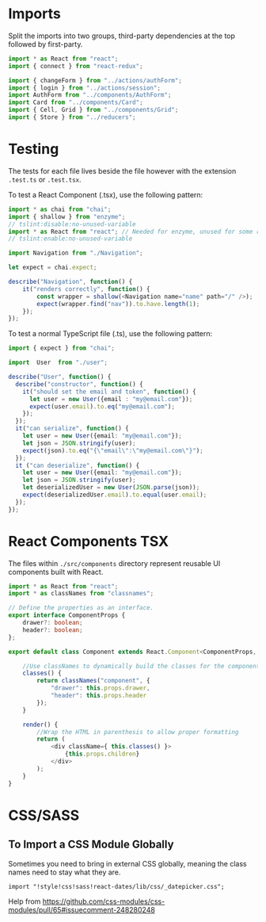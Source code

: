 # Imports

Split the imports into two groups, third-party dependencies at the top followed by first-party.

```typescript
import * as React from "react";
import { connect } from "react-redux";

import { changeForm } from "../actions/authForm";
import { login } from "../actions/session";
import AuthForm from "../components/AuthForm";
import Card from "../components/Card";
import { Cell, Grid } from "../components/Grid";
import { Store } from "../reducers";
```

# Testing

The tests for each file lives beside the file however with the extension `.test.ts` or `.test.tsx`.

To test a React Component (.tsx), use the following pattern:

```typescript
import * as chai from "chai";
import { shallow } from "enzyme";
// tslint:disable:no-unused-variable
import * as React from "react"; // Needed for enzyme, unused for some reason.
// tslint:enable:no-unused-variable

import Navigation from "./Navigation";

let expect = chai.expect;

describe("Navigation", function() {
    it("renders correctly", function() {
        const wrapper = shallow(<Navigation name="name" path="/" />);
        expect(wrapper.find("nav")).to.have.length(1);
    });
});
```

To test a normal TypeScript file (.ts), use the following pattern:

```typescript
import { expect } from "chai";

import  User  from "./user";

describe("User", function() {
  describe("constructor", function() {
    it("should set the email and token", function() {
      let user = new User({email : "my@email.com"});
      expect(user.email).to.eq("my@email.com");
    });
  });
  it("can serialize", function() {
    let user = new User({email: "my@email.com"});
    let json = JSON.stringify(user);
    expect(json).to.eq("{\"email\":\"my@email.com\"}");
  });
  it ("can deserialize", function() {
    let user = new User({email: "my@email.com"});
    let json = JSON.stringify(user);
    let deserializedUser = new User(JSON.parse(json));
    expect(deserializedUser.email).to.equal(user.email);
  });
});
```

# React Components TSX

The files within `./src/components` directory represent reusable UI components built with React.

```typescript
import * as React from "react";
import * as classNames from "classnames";

// Define the properties as an interface.
export interface ComponentProps {
    drawer?: boolean;
    header?: boolean;
};

export default class Component extends React.Component<ComponentProps, any> {

    //Use classNames to dynamically build the classes for the component based on the properties
    classes() {
        return classNames("component", {
            "drawer": this.props.drawer,
            "header": this.props.header
        });
    }

    render() {
        //Wrap the HTML in parenthesis to allow proper formatting
        return (
            <div className={ this.classes() }>
                {this.props.children}
            </div>
        );
    }
}
```

# CSS/SASS

## To Import a CSS Module Globally

Sometimes you need to bring in external CSS globally, meaning the class names need to stay what they are.

```
import "!style!css!sass!react-dates/lib/css/_datepicker.css";
```

Help from https://github.com/css-modules/css-modules/pull/65#issuecomment-248280248